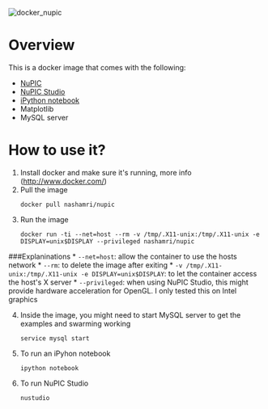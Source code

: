 ![docker_nupic](http://www.nass3r.com/images/docker_nupic.png")

# Overview
This is a docker image that comes with the following:
- [NuPIC](https://github.com/numenta/nupic)
- [NuPIC Studio](https://github.com/nupic-community/nupic.studio)
- [iPython notebook](https://github.com/ipython/ipython)
- Matplotlib
- MySQL server

# How to use it?
1.  Install docker and make sure it's running, more info (http://www.docker.com/)
2.  Pull the image
    ````
    docker pull nashamri/nupic
    ````
3. Run the image
    ```
    docker run -ti --net=host --rm -v /tmp/.X11-unix:/tmp/.X11-unix -e DISPLAY=unix$DISPLAY --privileged nashamri/nupic
    ```
###Explaninations
    * `--net=host`: allow the container to use the hosts network
    * `--rm`: to delete the image after exiting
    * `-v /tmp/.X11-unix:/tmp/.X11-unix -e DISPLAY=unix$DISPLAY`: to let the container access the host's X server
    * `--privileged`: when using NuPIC Studio, this might provide hardware acceleration for OpenGL. I only tested this on Intel graphics

4. Inside the image, you might need to start MySQL server to get the examples and swarming working
    ```
    service mysql start
    ```
5. To run an iPyhon notebook
    ```
    ipython notebook
    ```
6. To run NuPIC Studio
    ```
    nustudio
    ```
